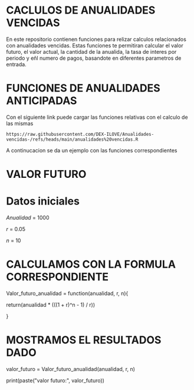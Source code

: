 # CACLULOS DE ANUALIDADES VENCIDAS
En este repositorio contienen funciones para relizar calculos relacionados con anualidades vencidas. Estas funciones te permitiran calcular el valor futuro, el valor actual, la cantidad de la anualida, la tasa de interes por periodo y eñl numero de pagos, basandote en diferentes parametros de entrada.

# FUNCIONES DE ANUALIDADES ANTICIPADAS
Con el siguiente link puede cargar las funciones relativas con el calculo de las mismas

```{r}
https://raw.githubusercontent.com/DEX-ILOVE/Anualidades-vencidas-/refs/heads/main/anualidades%20vencidas.R
```
A continucacion se da un ejemplo con las funciones correspondientes

# VALOR FUTURO

# Datos iniciales
$Anualidad$ = 1000

$r$ = 0.05

$n$ = 10

# CALCULAMOS CON LA FORMULA CORRESPONDIENTE

Valor_futuro_anualidad = function(anualidad, r, n){

  return(anualidad * (((1 + r)^n - 1) / r))
  
}

# MOSTRAMOS EL RESULTADOS DADO

valor_futuro = Valor_futuro_anualidad(anualidad, r, n)

print(paste("valor futuro:", valor_futuro))

